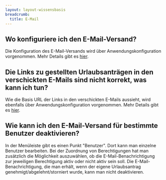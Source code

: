 ```yaml
---
layout: layout-wissensbasis
breadcrumb:
  title: E-Mail
---
```


## Wo konfiguriere ich den E-Mail-Versand?

Die Konfiguration des E-Mail-Versands wird über Anwendungskonfiguration vorgenommen. Mehr Details gibt es [hier](https://github.com/synyx/urlaubsverwaltung#e-mail-server-konfigurieren).

## Die Links zu gestellten Urlaubsanträgen in den verschickten E-Mails sind nicht korrekt, was kann ich tun?

Wie die Basis URL der Links in den verschickten E-Mails aussieht, wird ebenfalls
über Anwendungskonfiguration vorgenommen. Mehr Details gibt es [hier](https://github.com/synyx/urlaubsverwaltung#e-mail-server-konfigurieren).

## Wie kann ich den E-Mail-Versand für bestimmte Benutzer deaktivieren?

In der Menüleiste gibt es einen Punkt "Benutzer". Dort kann man einzelne
Benutzer bearbeiten. Bei der Zuordnung von Berechtigungen hat man zusätzlich
die Möglichkeit auszuwählen, ob die E-Mail-Benachrichtigung zur jeweiligen
Berechtigung aktiv oder nicht aktiv sein soll. Die E-Mail-Benachrichtigung, die
man erhält, wenn der eigene Urlaubsantrag genehmigt/abgelehnt/storniert wurde,
kann man nicht deaktivieren.

